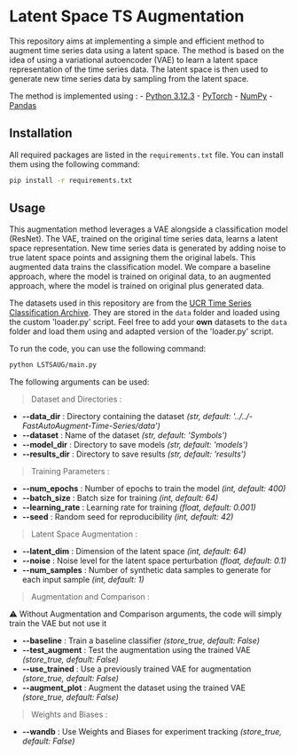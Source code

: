 # Latent Space TS Augmentation
 
 This repository aims at implementing a simple and efficient method to augment time series data using a latent space. The method is based on the idea of using a variational autoencoder (VAE) to learn a latent space representation of the time series data. The latent space is then used to generate new time series data by sampling from the latent space.

 The method is implemented using :
    - [Python 3.12.3](https://www.python.org/)
    - [PyTorch](https://pytorch.org/)
    - [NumPy](https://numpy.org/)
    - [Pandas](https://pandas.pydata.org/)

## Installation
All required packages are listed in the `requirements.txt` file. You can install them using the following command:
```bash
pip install -r requirements.txt
```

## Usage

This augmentation method leverages a VAE alongside a classification model (ResNet). The VAE, trained on the original time series data, learns a latent space representation. New time series data is generated by adding noise to true latent space points and assigning them the original labels. This augmented data trains the classification model. We compare a baseline approach, where the model is trained on original data, to an augmented approach, where the model is trained on original plus generated data.

The datasets used in this repository are from the [UCR Time Series Classification Archive](https://www.cs.ucr.edu/~eamonn/time_series_data_2018/). They are stored in the `data` folder and loaded using the custom 'loader.py' script. Feel free to add your **own** datasets to the `data` folder and load them using and adapted version of the 'loader.py' script.

To run the code, you can use the following command:
```bash
python LSTSAUG/main.py
```

The following arguments can be used:

> Dataset and Directories :
- **--data_dir** : Directory containing the dataset *(str, default: '../../- FastAutoAugment-Time-Series/data')*
- **--dataset** : Name of the dataset *(str, default: 'Symbols')*
- **--model_dir** : Directory to save models *(str, default: 'models')*
- **--results_dir** : Directory to save results *(str, default: 'results')*

> Training Parameters :
- **--num_epochs** : Number of epochs to train the model *(int, default: 400)*
- **--batch_size** : Batch size for training *(int, default: 64)*
- **--learning_rate** : Learning rate for training *(float, default: 0.001)*
- **--seed** : Random seed for reproducibility *(int, default: 42)*

> Latent Space Augmentation :
- **--latent_dim** : Dimension of the latent space *(int, default: 64)*
- **--noise** : Noise level for the latent space perturbation *(float, default: 0.1)*
- **--num_samples** : Number of synthetic data samples to generate for each input sample *(int, default: 1)*

> Augmentation and Comparison :

⚠️ Without Augmentation and Comparison arguments, the code will simply train the VAE but not use it
- **--baseline** : Train a baseline classifier *(store_true, default: False)*
- **--test_augment** : Test the augmentation using the trained VAE *(store_true, default: False)*
- **--use_trained** : Use a previously trained VAE for augmentation *(store_true, default: False)*
- **--augment_plot** : Augment the dataset using the trained VAE *(store_true, default: False)*

> Weights and Biases :
- **--wandb** : Use Weights and Biases for experiment tracking *(store_true, default: False)*


